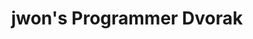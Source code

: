 ---
layout: layouts/keymapdb_entry.njk
OS: []
keymapAuthor: jwon
firmware: QMK
hasHomeRowMods: False
hasLetterOnThumb: False
hasVerticalCombos: False
keymapImage: https://i.imgur.com/3llBswG.png
imageDate: idk
keyCount: 86
keyboard: Kinesis
baseLayouts: ["QWERTY"]
languages: ['English']
layerCount: 4
title: "jwon's Programmer Dvorak"
isSplit: False
stagger: row
summary: 
keymapUrl: https://github.com/jwon/qmk_firmware/tree/master/keyboards/kinesis/keymaps/jwon
writeup: https://github.com/jwon/qmk_firmware/tree/master/keyboards/kinesis/keymaps/jwon/readme.md
---